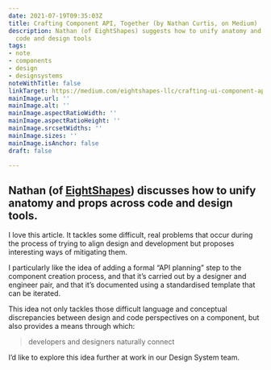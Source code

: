 ```yaml
---
date: 2021-07-19T09:35:03Z
title: Crafting Component API, Together (by Nathan Curtis, on Medium)
description: Nathan (of EightShapes) suggests how to unify anatomy and props across
  code and design tools
tags:
- note
- components
- design
- designsystems
noteWithTitle: false
linkTarget: https://medium.com/eightshapes-llc/crafting-ui-component-api-together-81946d140371
mainImage.url: ''
mainImage.alt: ''
mainImage.aspectRatioWidth: ''
mainImage.aspectRatioHeight: ''
mainImage.srcsetWidths: ''
mainImage.sizes: ''
mainImage.isAnchor: false
draft: false

---
```

Nathan (of [EightShapes](https://eightshapes.com/)) discusses how to unify anatomy and props across code and design tools.
---

I love this article. It tackles some difficult, real problems that occur during the process of trying to align design and development but proposes interesting ways of mitigating them.

I particularly like the idea of adding a formal “API planning” step to the component creation process, and that it’s carried out by a designer and engineer pair, and that it’s documented using a standardised template that can be iterated.

This idea not only tackles those difficult language and conceptual discrepancies between design and code perspectives on a component, but also provides a means through which:

> developers and designers naturally connect

I’d like to explore this idea further at work in our Design System team.
